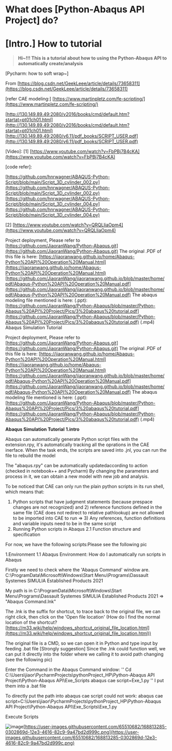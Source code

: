 # What does [Python-Abaqus API Project] do?

#  **[Intro.] How to tutorial**

> **Hi~!!! This is a tutorial about how to using the Python-Abaqus API to automatically create/analysis**

[Pycharm: how to soft wrap~]

From [https://blog.csdn.net/GeekLeee/article/details/73658311](https://blog.csdn.net/GeekLeee/article/details/73658311)

[refer CAE modeling:] [https://www.martinpletz.com/fe-scripting/](https://www.martinpletz.com/fe-scripting/)

[http://130.149.89.49:2080/v2016/books/cmd/default.htm?startat=pt01ch01.html](http://130.149.89.49:2080/v2016/books/cmd/default.htm?startat=pt01ch01.html) [http://130.149.89.49:2080/v6.11/pdf_books/SCRIPT_USER.pdf](http://130.149.89.49:2080/v6.11/pdf_books/SCRIPT_USER.pdf)

[Video]: [1] [https://www.youtube.com/watch?v=FbPBj7B4cKA](https://www.youtube.com/watch?v=FbPBj7B4cKA)

[code refer]:

[https://github.com/hnrwagner/ABAQUS-Python-Script/blob/main/Script_3D_cylinder_002.py](https://github.com/hnrwagner/ABAQUS-Python-Script/blob/main/Script_3D_cylinder_002.py) [https://github.com/hnrwagner/ABAQUS-Python-Script/blob/main/Script_3D_cylinder_004.py](https://github.com/hnrwagner/ABAQUS-Python-Script/blob/main/Script_3D_cylinder_004.py)

[2] [https://www.youtube.com/watch?v=QRQLliaOpm4](https://www.youtube.com/watch?v=QRQLliaOpm4)

Project deployment, Please refer to [https://github.com/JiaoranWang/Python-Abaqus.git](https://github.com/JiaoranWang/Python-Abaqus.git) The original .PDF of this file is here: [https://jiaoranwang.github.io/home/Abaqus-Python%20API%20Operation%20Manual.html](https://jiaoranwang.github.io/home/Abaqus-Python%20API%20Operation%20Manual.html) [https://github.com/JiaoranWang/jiaoranwang.github.io/blob/master/home/pdf/Abaqus-Python%20API%20Operation%20Manual.pdf](https://github.com/JiaoranWang/jiaoranwang.github.io/blob/master/home/pdf/Abaqus-Python%20API%20Operation%20Manual.pdf) The abaqus modeling file mentioned is here: (.ppt): [https://github.com/JiaoranWang/Python-Abaqus/blob/master/Python-Abaqus%20API%20Project/Pics/3%20abaqus%20tutorial.pdf](https://github.com/JiaoranWang/Python-Abaqus/blob/master/Python-Abaqus%20API%20Project/Pics/3%20abaqus%20tutorial.pdf) (.mp4) Abaqus Simulation Tutorial

Project deployment, Please refer to [https://github.com/JiaoranWang/Python-Abaqus.git](https://github.com/JiaoranWang/Python-Abaqus.git) The original .PDF of this file is here: [https://jiaoranwang.github.io/home/Abaqus-Python%20API%20Operation%20Manual.html](https://jiaoranwang.github.io/home/Abaqus-Python%20API%20Operation%20Manual.html) [https://github.com/JiaoranWang/jiaoranwang.github.io/blob/master/home/pdf/Abaqus-Python%20API%20Operation%20Manual.pdf](https://github.com/JiaoranWang/jiaoranwang.github.io/blob/master/home/pdf/Abaqus-Python%20API%20Operation%20Manual.pdf) The abaqus modeling file mentioned is here: (.ppt): [https://github.com/JiaoranWang/Python-Abaqus/blob/master/Python-Abaqus%20API%20Project/Pics/3%20abaqus%20tutorial.pdf](https://github.com/JiaoranWang/Python-Abaqus/blob/master/Python-Abaqus%20API%20Project/Pics/3%20abaqus%20tutorial.pdf) (.mp4)

**Abaqus Simulation Tutorial** **1.intro**

Abaqus can automatically generate Python script files with the extension.rpy, it's automatically tracking all the oprations in the CAE inerface. When the task ends, the scripts are saved into .jnl, you can run the file to rebuild the model

The "abaqus.rpy" can be automatically updatedaccording to action (checked in notebook++ and Pycharm) By changing the parameters and process in it, we can obtain a new model with new job and analysis.

To be noticed that CAE can only run the plain python scripts in its run shell, which means that:

1. Python scripts that have judgment statements (because prespace changes are not recognized) and 2) reference functions defined in the same file (CAE does not redirect to relative pathlookup) are not allowed to be imported into CAE to run => 3) Any references, function definitions and variable inputs need to be in the same script
2. Running Python scripts in Abaqus 2.1 Function structure and specification

For now, we have the following scripts:Please see the following pic

1.Environment 1.1 Abaqus Environment: How do I automatically run scripts in Abaqus

Firstly we need to check where the 'Abaqus Command' window are. C:\ProgramData\Microsoft\Windows\Start Menu\Programs\Dassault Systemes SIMULIA Established Products 2021

My path is in C:\ProgramData\Microsoft\Windows\Start Menu\Programs\Dassault Systemes SIMULIA Established Products 2021 => "Abaqus Command.lnk"

The .lnk is the suffix for shortcut, to trace back to the original file, we can right click, then click on the 'Open file location' (How do I find the normal location of the shortcut? [https://m33.wiki/help/windows_shortcut_original_file_location.html](https://m33.wiki/help/windows_shortcut_original_file_location.html))

The original file is a CMD, so we can open it in Python and type input by feeding .bat file [Strongly suggestion] Since the .lnk could function well, we can put it directly into the folder where we calling it to avoid path changing (see the following pic)

Enter the Command in the Abaqus Command window: '' Cd C:\Users\jiaor\PycharmProjects\pythonProject_HP\Python-Abaqus API Project\Python-Abaqus API\Exe_Scripts abaqus cae script=Exe_1.py '' I put them into a .bat file

To directly put the path into abaqus cae script could not work: abaqus cae script=C:\Users\jiaor\PycharmProjects\pythonProject_HP\Python-Abaqus API Project\Python-Abaqus API\Exe_Scripts\Exe_1.py

Execute Scripts

​![image](https://user-images.githubusercontent.com/65510682/168813285-0302869d-12e3-4616-82c9-9a47bd2d999c.png)[https://user-images.githubusercontent.com/65510682/168813285-0302869d-12e3-4616-82c9-9a47bd2d999c.png](https://user-images.githubusercontent.com/65510682/168813285-0302869d-12e3-4616-82c9-9a47bd2d999c.png)

‍
